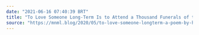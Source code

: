 ```yaml
---
date: "2021-06-16 07:40:39 BRT"
title: "To Love Someone Long-Term Is to Attend a Thousand Funerals of the People They Used to Be"
source: "https://mnml.blog/2020/05/to-love-someone-longterm-a-poem-by-heidi-priebe/"
---
```


